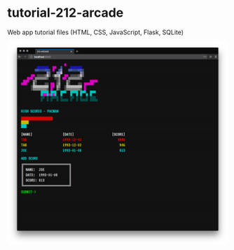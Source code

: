 # tutorial-212-arcade
Web app tutorial files (HTML, CSS, JavaScript, Flask, SQLite)

![](screenshot.png)

